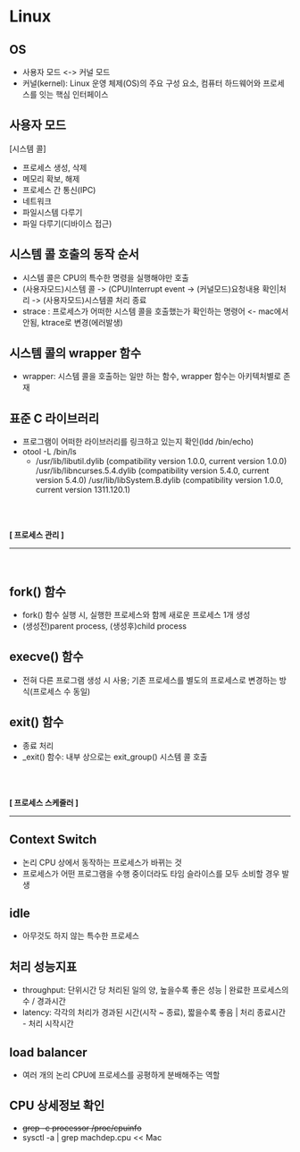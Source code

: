 # Linux


## OS
* 사용자 모드 <-> 커널 모드
* 커널(kernel): Linux 운영 체제(OS)의 주요 구성 요소, 컴퓨터 하드웨어와 프로세스를 잇는 핵심 인터페이스

## 사용자 모드
[시스템 콜]
* 프로세스 생성, 삭제
* 메모리 확보, 해제
* 프로세스 간 통신(IPC)
* 네트워크
* 파일시스템 다루기
* 파일 다루기(디바이스 접근)

## 시스템 콜 호출의 동작 순서
* 시스템 콜은 CPU의 특수한 명령을 실행해야만 호출
* (사용자모드)시스템 콜 -> (CPU)Interrupt event -> (커널모드)요청내용 확인|처리 -> (사용자모드)시스템콜 처리 종료
* strace : 프로세스가 어떠한 시스템 콜을 호출했는가 확인하는 명령어 <- mac에서 안됨, ktrace로 변경(에러발생)

## 시스템 콜의 wrapper 함수
* wrapper: 시스템 콜을 호출하는 일만 하는 함수, wrapper 함수는 아키텍처별로 존재

## 표준 C 라이브러리
* 프로그램이 어떠한 라이브러리를 링크하고 있는지 확인(ldd /bin/echo)
* otool -L /bin/ls   
    *  /usr/lib/libutil.dylib (compatibility version 1.0.0, current version 1.0.0)
        /usr/lib/libncurses.5.4.dylib (compatibility version 5.4.0, current version 5.4.0)
        /usr/lib/libSystem.B.dylib (compatibility version 1.0.0, current version 1311.120.1)
  
<br><br>


**[ 프로세스 관리 ]**  

---

<br>

## fork() 함수
* fork() 함수 실행 시, 실행한 프로세스와 함께 새로운 프로세스 1개 생성
* (생성전)parent process, (생성후)child process

## execve() 함수
* 전혀 다른 프로그램 생성 시 사용; 기존 프로세스를 별도의 프로세스로 변경하는 방식(프로세스 수 동일)

## exit() 함수
* 종료 처리
* _exit() 함수: 내부 상으로는 exit_group() 시스템 콜 호출


<br><br>


**[ 프로세스 스케줄러 ]**  

---

## Context Switch
* 논리 CPU 상에서 동작하는 프로세스가 바뀌는 것
* 프로세스가 어떤 프로그램을 수행 중이더라도 타임 슬라이스를 모두 소비할 경우 발생

## idle 
* 아무것도 하지 않는 특수한 프로세스

## 처리 성능지표
* throughput: 단위시간 당 처리된 일의 양, 높을수록 좋은 성능 | 완료한 프로세스의 수 / 경과시간
* latency: 각각의 처리가 경과된 시간(시작 ~ 종료), 짧을수록 좋음 | 처리 종료시간 - 처리 시작시간

## load balancer
* 여러 개의 논리 CPU에 프로세스를 공평하게 분배해주는 역할

## CPU 상세정보 확인
* ~~grep -c processor /proc/cpuinfo~~
* sysctl -a | grep machdep.cpu   << Mac
